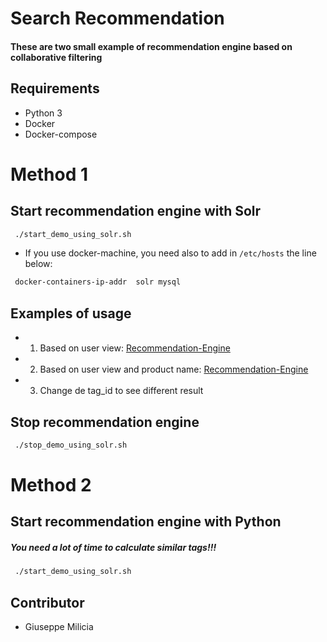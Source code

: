 # Search Recommendation
#### These are two small example of recommendation engine based on collaborative filtering

## Requirements
 - Python 3
 - Docker
 - Docker-compose

# Method 1

## Start recommendation engine with Solr
``` bash
 ./start_demo_using_solr.sh
```
 - If you use docker-machine, you need also to add in `/etc/hosts` the line below:
``` bash
 docker-containers-ip-addr  solr mysql
```

## Examples of usage
 - 1) Based on user view: [Recommendation-Engine](http://localhost:8983/solr/tag_user_view/mlt?q=ff0d3fb21c00bc33f71187a2beec389e9eff5332)
 - 2) Based on user view and product name: [Recommendation-Engine](http://localhost:8983/solr/tag_user_view/mlt?q=ff0d3fb21c00bc33f71187a2beec389e9eff5332&mlt.fl=users,product_name)
 - 3) Change de tag_id to see different result

## Stop recommendation engine
``` bash
 ./stop_demo_using_solr.sh
```

# Method 2

## Start recommendation engine with Python
##### You need a lot of time to calculate similar tags!!!
``` bash
 ./start_demo_using_solr.sh
```

## Contributor
 - Giuseppe Milicia 

